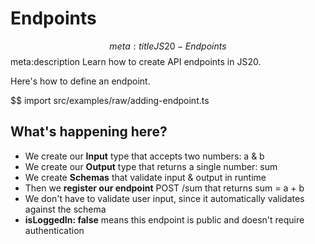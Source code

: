 # Endpoints
$$ meta:title JS20 - Endpoints
$$ meta:description Learn how to create API endpoints in JS20.

Here's how to define an endpoint.

$$ import src/examples/raw/adding-endpoint.ts

## What's happening here?

* We create our **Input** type that accepts two numbers: a & b
* We create our **Output** type that returns a single number: sum
* We create **Schemas** that validate input & output in runtime
* Then we **register our endpoint** POST /sum that returns sum = a + b
* We don't have to validate user input, since it automatically validates against the schema
* **isLoggedIn: false** means this endpoint is public and doesn't require authentication
